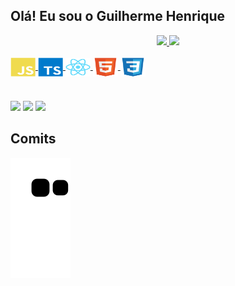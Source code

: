 ## Olá! Eu sou o Guilherme Henrique

<div align="center">
  <a href="https://github.com/Guihenrique62">
  <img height="150em"  src="https://github-readme-stats.vercel.app/api?username=Guihenrique62&show_icons=true&theme=radical&include_all_commits=true&count_private=true"/>
  <img height="150em"  src="https://github-readme-stats.vercel.app/api/top-langs/?username=Guihenrique62&layout=compact&langs_count=7&theme=radical"/>
</div>
  
 <div style="display: inline_block"><br>
  <img align="center" alt="Rafa-Js" height="30" width="40" src="https://raw.githubusercontent.com/devicons/devicon/master/icons/javascript/javascript-plain.svg">
  <img align="center" alt="Rafa-Ts" height="30" width="40" src="https://raw.githubusercontent.com/devicons/devicon/master/icons/typescript/typescript-plain.svg">
  <img align="center" alt="Rafa-React" height="30" width="40" src="https://raw.githubusercontent.com/devicons/devicon/master/icons/react/react-original.svg">
  <img align="center" alt="Rafa-HTML" height="30" width="40" src="https://raw.githubusercontent.com/devicons/devicon/master/icons/html5/html5-original.svg">
  <img align="center" alt="Rafa-CSS" height="30" width="40" src="https://raw.githubusercontent.com/devicons/devicon/master/icons/css3/css3-original.svg">     
</div>
  
  #
  
<div>
  <a href="https://instagram.com/guiporto062" target="_blank"><img src="https://img.shields.io/badge/-Instagram-%23E4405F?style=for-the-badge&logo=instagram&logoColor=white" target="_blank"></a>
  <a href="https://mailto:guilhermeportosantos1@gmail.com"><img src="https://img.shields.io/badge/-Gmail-%23333?style=for-the-badge&logo=gmail&logoColor=white" target="_blank"></a>
  <a href="https://www.linkedin.com/in/GuiHenriquePorto" target="_blank"><img src="https://img.shields.io/badge/-LinkedIn-%230077B5?style=for-the-badge&logo=linkedin&logoColor=white" target="_blank"></a> 
</div>
  
## Comits
  ![Snake animation](https://github.com/Guihenrique62/Guihenrique62/blob/output/github-contribution-grid-snake.svg)

